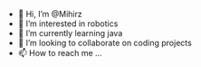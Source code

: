 - 👋 Hi, I’m @Mihirz
- 👀 I’m interested in robotics
- 🌱 I’m currently learning java
- 💞️ I’m looking to collaborate on coding projects
- 📫 How to reach me ...

<!---
Mihirz/Mihirz is a ✨ special ✨ repository because its `README.md` (this file) appears on your GitHub profile.
You can click the Preview link to take a look at your changes.
--->
